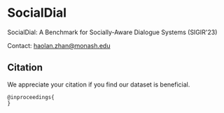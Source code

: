 # SocialDial
SocialDial: A Benchmark for Socially-Aware Dialogue Systems (SIGIR'23)

Contact: haolan.zhan@monash.edu

## Citation
We appreciate your citation if you find our dataset is beneficial.

```
@inproceedings{
}
```

